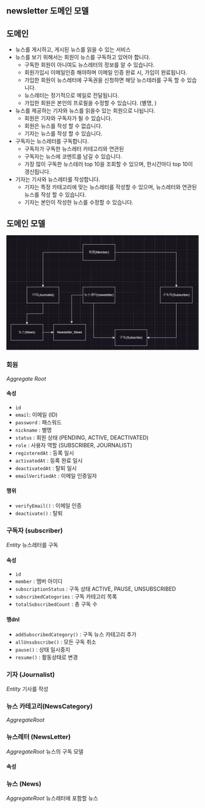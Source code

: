 ## newsletter 도메인 모델


## 도메인
- 뉴스를 게시하고, 게시된 뉴스를 읽을 수 있는 서비스
- 뉴스를 보기 위해서는 회원이 뉴스를 구독하고 있어야 합니다.
  - 구독한 회원이 아니여도 뉴스레터의 정보를 알 수 있습니다.
  - 회원가입시 이메일인증 해야하며 이메일 인증 완료 시, 가입이 완료됩니다.
  - 가입한 회원이 뉴스레터에 구독권을 신청하면 해당 뉴스테러를 구독 할 수 있습니다.
  - 뉴스레터는 정기적으로 메일로 전달됩니다.
  - 가입한 회원은 본인의 프로필을 수정할 수 있습니다. (별명, )
- 뉴스를 제공하는 기자와 뉴스를 읽을수 있는 회원으로 나뉩니다.
  - 회원은 기자와 구독자가 될 수 있습니다. 
  - 회원은 뉴스를 작성 할 수 없습니다.
  - 기자는 뉴스를 작성 할 수 있습니다.
- 구독자는 뉴스레터를 구독합니다.
  - 구독자가 구독한 뉴스레터 카테고리와 연관된
  - 구독자는 뉴스에 코멘트를 남길 수 있습니다. 
  - 가장 많이 구독한 뉴스테러 top 10을 조회할 수 있으며, 한시간마다 top 10이 갱신됩니다.
- 기자는 기사와 뉴스레터를 작성합니다.
  - 기자는 특정 카테고리에 맞는 뉴스레터를 작성할 수 있으며, 뉴스레터와 연관된 뉴스를 작성 할 수 있습니다.
  - 기자는 본인이 작성한 뉴스를 수정할 수 있습니다.


## 도메인 모델
![img.png](img.png)

### 회원
_Aggregate Root_

#### 속성
- `id` 
- `email`: 이메일 (ID)
- `password` : 패스워드
- `nickname` : 별명
- `status` : 회원 상태 (PENDING, ACTIVE, DEACTIVATED)
- `role` : 사용자 역할 (SUBSCRIBER, JOURNALIST)
- `registeredAt` : 등록 일시
- `activatedAt` : 등록 완료 일시
- `deactivatedAt` : 탈퇴 일시
- `emailVerifiedAt` : 이메일 인증일자

#### 행위
- `verifyEmail()` : 이메일 인증
- `deactivate()` : 탈퇴


### 구독자 (subscriber)
_Entity_
뉴스레터를 구독

#### 속성
- `id` 
- `member` : 멤버 아이디
- `subscriptionStatus` : 구독 상태 ACTIVE, PAUSE, UNSUBSCRIBED
- `subscribedCatogories` : 구독 카테고리 목록
- `totalSubscribedCount` : 총 구독 수

#### 행dnl
- `addSubscribedCategory()` : 구독 뉴스 카테고리 추가
- `allUnsubscribe()` : 모든 구독 취소
- `pause()` : 상태 일시중지
- `resume()` : 활동상태로 변경

### 기자 (Journalist)
_Entity_
기사를 작성


### 뉴스 카테고리(NewsCategory)
_AggregateRoot_


### 뉴스레터 (NewsLetter)
_AggregateRoot_
뉴스의 구독 모델

#### 속성



### 뉴스 (News)
_AggregateRoot_
뉴스레터에 포함할 뉴스 
